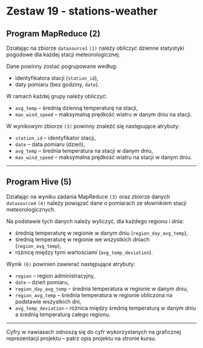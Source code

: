 # Zestaw 19 - stations-weather

## Program MapReduce (2)

Działając na zbiorze `datasource1` `(1)` należy obliczyć dzienne statystyki pogodowe dla każdej stacji meteorologicznej.  

Dane powinny zostać pogrupowane według:  
* identyfikatora stacji (`station_id`),  
* daty pomiaru (bez godziny, `date`).  

W ramach każdej grupy należy obliczyć:  
* `avg_temp` – średnią dzienną temperaturę na stacji,  
* `max_wind_speed` – maksymalną prędkość wiatru w danym dniu na stacji.  

W wynikowym zbiorze `(3)` powinny znaleźć się następujące atrybuty:  
* `station_id` – identyfikator stacji,  
* `date` – data pomiaru (dzień),  
* `avg_temp` – średnia temperatura na stacji w danym dniu,  
* `max_wind_speed` – maksymalna prędkość wiatru na stacji w danym dniu.  

---

## Program Hive (5)

Działając na wyniku zadania MapReduce `(3)` oraz zbiorze danych `datasource4` `(4)` należy powiązać dane o pomiarach ze słownikiem stacji meteorologicznych.  

Na podstawie tych danych należy wyliczyć, dla każdego regionu i dnia:  
* średnią temperaturę w regionie w danym dniu (`region_day_avg_temp`),  
* średnią temperaturę w regionie we wszystkich dniach (`region_avg_temp`),  
* różnicę między tymi wartościami (`avg_temp_deviation`).  

Wynik `(6)` powinien zawierać następujące atrybuty:  
* `region` – region administracyjny,  
* `date` – dzień pomiaru,  
* `region_day_avg_temp` – średnia temperatura w regionie w danym dniu,  
* `region_avg_temp` – średnia temperatura w regionie obliczona na podstawie wszystkich dni,  
* `avg_temp_deviation` – różnica między średnią temperaturą w danym dniu a średnią temperaturą całego regionu.  

---

Cyfry w nawiasach odnoszą się do cyfr wykorzystanych na graficznej reprezentacji projektu – patrz opis projektu na stronie kursu.  

